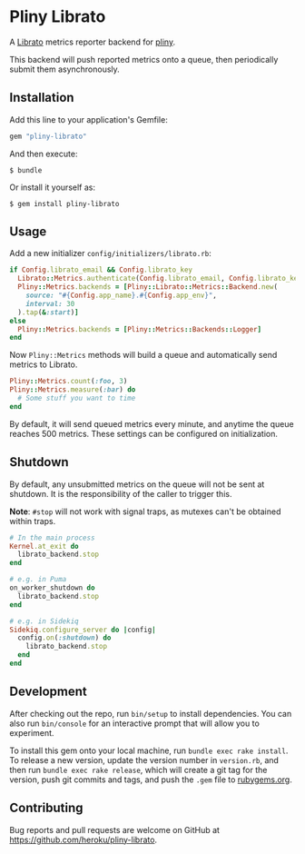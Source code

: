 # Pliny Librato

A [Librato](https://librato.com) metrics reporter backend for [pliny](https://github.com/interagent/pliny).


This backend will push reported metrics onto a queue, then periodically
submit them asynchronously.

## Installation

Add this line to your application's Gemfile:

```ruby
gem "pliny-librato"
```

And then execute:

    $ bundle

Or install it yourself as:

    $ gem install pliny-librato

## Usage

Add a new initializer `config/initializers/librato.rb`:

```ruby
if Config.librato_email && Config.librato_key
  Librato::Metrics.authenticate(Config.librato_email, Config.librato_key)
  Pliny::Metrics.backends = [Pliny::Librato::Metrics::Backend.new(
    source: "#{Config.app_name}.#{Config.app_env}",
    interval: 30
  ).tap(&:start)]
else
  Pliny::Metrics.backends = [Pliny::Metrics::Backends::Logger]
end
```

Now `Pliny::Metrics` methods will build a queue and automatically send metrics
to Librato.

```ruby
Pliny::Metrics.count(:foo, 3)
Pliny::Metrics.measure(:bar) do
  # Some stuff you want to time
end
```

By default, it will send queued metrics every minute, and anytime the
queue reaches 500 metrics. These settings can be configured on initialization.

## Shutdown
By default, any unsubmitted metrics on the queue will not be sent at shutdown.
It is the responsibility of the caller to trigger this.

**Note**: `#stop` will not work with signal traps, as mutexes can't be obtained within traps.

```ruby
# In the main process
Kernel.at_exit do
  librato_backend.stop
end

# e.g. in Puma
on_worker_shutdown do
  librato_backend.stop
end

# e.g. in Sidekiq
Sidekiq.configure_server do |config|
  config.on(:shutdown) do
    librato_backend.stop
  end
end
```

## Development

After checking out the repo, run `bin/setup` to install dependencies. You can also run `bin/console` for an interactive prompt that will allow you to experiment.

To install this gem onto your local machine, run `bundle exec rake install`. To release a new version, update the version number in `version.rb`, and then run `bundle exec rake release`, which will create a git tag for the version, push git commits and tags, and push the `.gem` file to [rubygems.org](https://rubygems.org).

## Contributing

Bug reports and pull requests are welcome on GitHub at https://github.com/heroku/pliny-librato.
